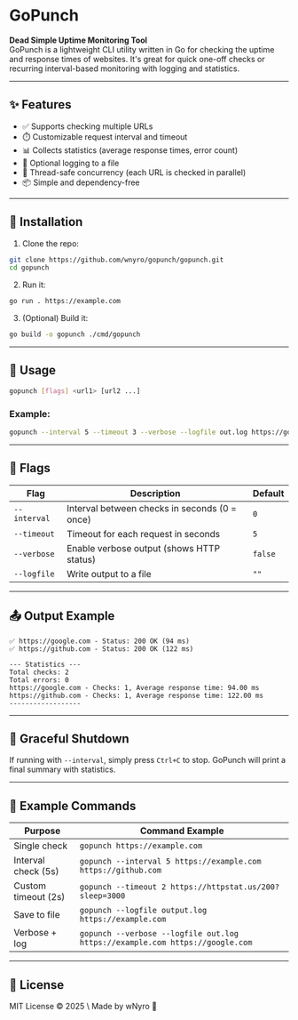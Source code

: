 # GoPunch

**Dead Simple Uptime Monitoring Tool**  
GoPunch is a lightweight CLI utility written in Go for checking the uptime and response times of websites. It's great for quick one-off checks or recurring interval-based monitoring with logging and statistics.

---

## ✨ Features

- ✅ Supports checking multiple URLs
- ⏱️ Customizable request interval and timeout
- 📊 Collects statistics (average response times, error count)
- 📝 Optional logging to a file
- 🧠 Thread-safe concurrency (each URL is checked in parallel)
- 📦 Simple and dependency-free

---

## 🔧 Installation

1. Clone the repo:

```bash
git clone https://github.com/wnyro/gopunch/gopunch.git
cd gopunch
````

2. Run it:

```bash
go run . https://example.com
```

3. (Optional) Build it:

```bash
go build -o gopunch ./cmd/gopunch
```

---

## 🚀 Usage

```bash
gopunch [flags] <url1> [url2 ...]
```

### Example:

```bash
gopunch --interval 5 --timeout 3 --verbose --logfile out.log https://google.com https://github.com
```

---

## 📘 Flags

| Flag         | Description                                   | Default |
| ------------ | --------------------------------------------- | ------- |
| `--interval` | Interval between checks in seconds (0 = once) | `0`     |
| `--timeout`  | Timeout for each request in seconds           | `5`     |
| `--verbose`  | Enable verbose output (shows HTTP status)     | `false` |
| `--logfile`  | Write output to a file                        | `""`    |

---

## 📤 Output Example

```
✅ https://google.com - Status: 200 OK (94 ms)
✅ https://github.com - Status: 200 OK (122 ms)

--- Statistics ---
Total checks: 2
Total errors: 0
https://google.com - Checks: 1, Average response time: 94.00 ms
https://github.com - Checks: 1, Average response time: 122.00 ms
------------------
```

---

## 🛑 Graceful Shutdown

If running with `--interval`, simply press `Ctrl+C` to stop. GoPunch will print a final summary with statistics.

---

## 🧪 Example Commands

| Purpose             | Command Example                                                              |
| ------------------- | ---------------------------------------------------------------------------- |
| Single check        | `gopunch https://example.com`                                                |
| Interval check (5s) | `gopunch --interval 5 https://example.com https://github.com`                |
| Custom timeout (2s) | `gopunch --timeout 2 https://httpstat.us/200?sleep=3000`                     |
| Save to file        | `gopunch --logfile output.log https://example.com`                           |
| Verbose + log       | `gopunch --verbose --logfile out.log https://example.com https://google.com` |

---

## 📄 License

MIT License © 2025 \ Made by wNyro 🐼